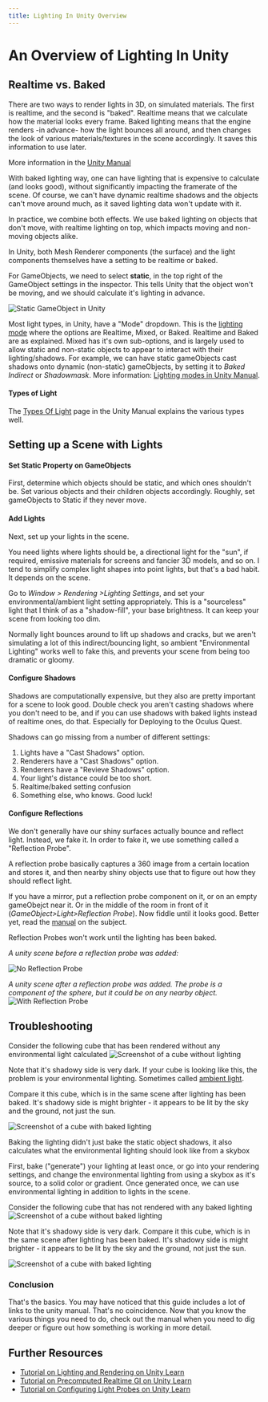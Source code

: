 ```yaml
---
title: Lighting In Unity Overview
---
```

# An Overview of Lighting In Unity
## Realtime vs. Baked
There are two ways to render lights in 3D, on simulated materials. The first is realtime, and the second is "baked". Realtime means that we calculate how the material looks every frame. Baked lighting means that the engine renders -in advance- how the light bounces all around, and then changes the look of various materials/textures in the scene accordingly. It saves this information to use later.

More information in the [Unity Manual](https://docs.unity3d.com/Manual/LightingInUnity.html)

With baked lighting way, one can have lighting that is expensive to calculate (and looks good), without significantly impacting the framerate of the scene. Of course, we can't have dynamic realtime shadows and the objects can't move around much, as it saved lighting data won't update with it.

In practice, we combine both effects. We use baked lighting on objects that don't move, with realtime lighting on top, which impacts moving and non-moving objects alike.

In Unity, both Mesh Renderer components (the surface) and the light components themselves have a setting to be realtime or baked.

For GameObjects, we need to select **static**, in the top right of the GameObject settings in the inspector. This tells Unity that the object won't be moving, and we should calculate it's lighting in advance.

![Static GameObject in Unity](/images/unity/3dmodels/lighting/staticGameObject.png)

Most light types, in Unity, have a "Mode" dropdown. This is the [lighting mode](https://docs.unity3d.com/Manual/LightModes.html) where the options are Realtime, Mixed, or Baked. Realtime and Baked are as explained. Mixed has it's own sub-options, and is largely used to allow static and non-static objects to appear to interact with their lighting/shadows. For example, we can have static gameObjects cast shadows onto dynamic (non-static) gameObjects, by setting it to *Baked Indirect* or *Shadowmask*. More information: [Lighting modes in Unity Manual](https://docs.unity3d.com/Manual/LightModes.html).

#### Types of Light
The [Types Of Light](https://docs.unity3d.com/Manual/Lighting.html) page in the Unity Manual explains the various types well.

## Setting up a Scene with Lights

#### Set Static Property on GameObjects
First, determine which objects should be static, and which ones shouldn't be. Set various objects and their children objects accordingly. Roughly, set gameObjects to Static if they never move.

#### Add Lights
Next, set up your lights in the scene.

You need lights where lights should be, a directional light for the "sun", if required, emissive materials for screens and fancier 3D models, and so on. I tend to simplify complex light shapes into point lights, but that's a bad habit. It depends on the scene.

Go to *Window > Rendering >Lighting Settings*, and set your environmental/ambient light setting appropriately. This is a "sourceless" light that I think of as a "shadow-fill", your base brightness. It can keep your scene from looking too dim.

Normally light bounces around to lift up shadows and cracks, but we aren't simulating a lot of this indirect/bouncing light, so ambient "Environmental Lighting" works well to fake this, and prevents your scene from being too dramatic or gloomy.

#### Configure Shadows
Shadows are computationally expensive, but they also are pretty important for a scene to look good. Double check you aren't casting shadows where you don't need to be, and if you can use shadows with baked lights instead of realtime ones, do that. Especially for Deploying to the Oculus Quest.

Shadows can go missing from a number of different settings:
1. Lights have a "Cast Shadows" option.
2. Renderers have a "Cast Shadows" option.
3. Renderers have a "Revieve Shadows" option.
4. Your light's distance could be too short.
5. Realtime/baked setting confusion
6. Something else, who knows. Good luck!

#### Configure Reflections
We don't generally have our shiny surfaces actually bounce and reflect light. Instead, we fake it. In order to fake it, we use something called a "Reflection Probe".

A reflection probe basically captures a 360 image from a certain location and stores it, and then nearby shiny objects use that to figure out how they should reflect light.

If you have a mirror, put a reflection probe component on it, or on an empty gameObejct near it. Or in the middle of the room in front of it (*GameObject>Light>Reflection Probe*). Now fiddle until it looks good. Better yet, read the [manual](https://docs.unity3d.com/Manual/ReflectionProbes.html) on the subject.

Reflection Probes won't work until the lighting has been baked.

*A unity scene before a reflection probe was added:*

![No Reflection Probe](/images/unity/3dmodels/lighting/noReflectionProbe.png)

*A unity scene after a reflection probe was added. The probe is a component of the sphere, but it could be on any nearby object.*
![With Reflection Probe](/images/unity/3dmodels/lighting/yesReflectionProbe.png)

## Troubleshooting
Consider the following cube that has been rendered without any environmental light calculated
![Screenshot of a cube without lighting](/images/unity/3dmodels/lighting/noLightingBaked.png)

Note that it's shadowy side is very dark. If your cube is looking like this, the problem is your environmental lighting. Sometimes called [ambient light](https://docs.unity3d.com/Manual/lighting-ambient-light.html).

Compare it this cube, which is in the same scene after lighting has been baked. It's shadowy side is might brighter - it appears to be lit by the sky and the ground, not just the sun.

![Screenshot of a cube with baked lighting](/images/unity/3dmodels/lighting/yesLightingBaked.png)

Baking the lighting didn't just bake the static object shadows, it also calculates what the environmental lighting should look like from a skybox

First, bake ("generate") your lighting at least once, or go into your rendering settings, and change the environmental lighting from using a skybox as it's source, to a solid color or gradient. Once generated once, we can use environmental lighting in addition to lights in the scene.

Consider the following cube that has not rendered with any baked lighting
![Screenshot of a cube without baked lighting](/images/unity/3dmodels/lighting/noLightingBaked.png)

Note that it's shadowy side is very dark.
Compare it this cube, which is in the same scene after lighting has been baked. It's shadowy side is might brighter - it appears to be lit by the sky and the ground, not just the sun.

![Screenshot of a cube with baked lighting](/images/unity/3dmodels/lighting/yesLightingBaked.png)


### Conclusion
That's the basics. You may have noticed that this guide includes a lot of links to the unity manual. That's no coincidence. Now that you know the various things you need to do, check out the manual when you need to dig deeper or figure out how something is working in more detail.

## Further Resources
- [Tutorial on Lighting and Rendering on Unity Learn](https://learn.unity.com/tutorial/intermediate-lighting-rendering)
- [Tutorial on Precomputed Realtime GI on Unity Learn](https://learn.unity.com/tutorial/precomputed-realtime-gi-global-illumination)
- [Tutorial on Configuring Light Probes on Unity Learn](https://learn.unity.com/tutorial/configuring-light-probes-2019-3)
